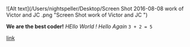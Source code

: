 ![Alt text](/Users/nightspeller/Desktop/Screen Shot 2016-08-08 work of Victor and JC .png "Screen Shot work of Victor and JC ")

<!-- right click image , press option copy path name 
 -->
**We are the best coder!**
*HEllo World !*
*Hello Again*
```3 + 2 = 5 ```

[link](https://www.youtube.com/watch?v=_vZ7x_nFSl0&list=PLj148bJp5wiysyRx_Yza7VUXufTXJ-MUP&index=7)


